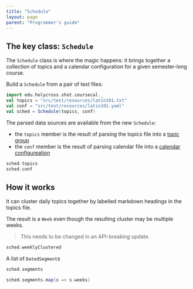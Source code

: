 ```yaml
---
title: "Schedule"
layout: page
parent: "Programmer's guide"
---
```



## The key class: `Schedule`

The `Schedule` class is where the magic happens: it brings together a collection of topics and a calendar configuration for a given semester-long course.



Build a `Schedule` from a pair of text files:

```scala mdoc
import edu.holycross.shot.coursecal._
val topics = "src/test/resources/latin101.txt"
val conf = "src/test/resources/latin101.yaml"
val sched = Schedule(topics, conf)
```

The parsed data sources are available from the new `Schedule`:

- the `topics` member is the result of parsing the topics file into a [topic group](../topicGroup/)
- the `conf` member is the result of parsing calendar file  into a [calendar configureation](../calendarConfig/)


```scala mdoc
sched.topics
sched.conf
```



## How it works




It can cluster daily topics together by labelled markdown headings in the topics file.  

The result is a  `Week` even though the resulting cluster may be multiple weeks.

> This needs to be changed in an API-breaking update.

```scala mdoc
sched.weeklyClustered
```

A list of `DatedSegment`s

```scala mdoc
sched.segments
```

```scala mdoc
sched.segments.map(s => s.weeks)
```
